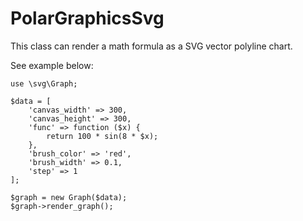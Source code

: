# PolarGraphicsSvg

This class can render a math formula as a SVG vector polyline chart.

See example below:

```$php
use \svg\Graph;

$data = [
    'canvas_width' => 300,
    'canvas_height' => 300,
    'func' => function ($x) {
        return 100 * sin(8 * $x);
    },
    'brush_color' => 'red',
    'brush_width' => 0.1,
    'step' => 1
];

$graph = new Graph($data);
$graph->render_graph();

```


